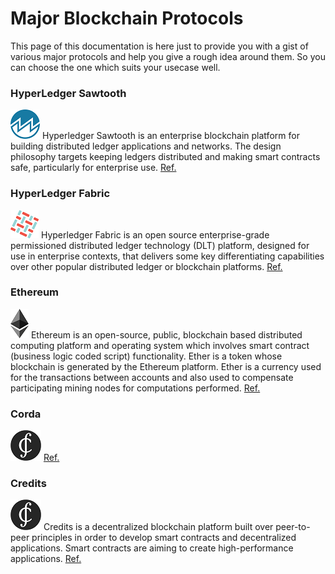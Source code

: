 # Major Blockchain Protocols

This page of this documentation is here just to provide you with a gist of various major protocols and help you give a rough idea around them. So you can choose the one which suits your usecase well.

### HyperLedger Sawtooth

![](images/sawtooth.png) Hyperledger Sawtooth is an enterprise blockchain platform for building distributed ledger applications and networks. The design philosophy targets keeping ledgers distributed and making smart contracts safe, particularly for enterprise use. [Ref.](https://sawtooth.hyperledger.org/docs/core/releases/1.0/introduction.html)


<!-- ![](images/sawtooth.png) Sawtooth is a modular platform for building, deploying, and running [[Glossary|distributed ledgers]]. Provide a digital record (such as asset ownership) that is maintained without a central authority or implementation.
Sawtooth is an open source project under Hyper ledger umbrella. Sawtooth is also highly modular. This modularity enables enterprises and consortia to make policy decisions that they are best equipped to make. [Ref.](https://sawtooth.hyperledger.org/docs/core/releases/1.0/introduction.html) -->

### HyperLedger Fabric

![](images/fabric.png) Hyperledger Fabric is an open source enterprise-grade permissioned distributed ledger technology (DLT) platform, designed for use in enterprise contexts, that delivers some key differentiating capabilities over other popular distributed ledger or blockchain platforms. [Ref.](https://hyperledger-fabric.readthedocs.io/en/release-1.4/whatis.html)



### Ethereum

![](images/ethereum.png) Ethereum is an open-source, public, blockchain based distributed computing platform and operating system which involves smart contract (business logic coded script) functionality. Ether is a token whose blockchain is generated by the Ethereum platform. Ether is a currency used for the transactions between accounts and also used to compensate participating mining nodes for computations performed. [Ref.](https://www.ethereum.org/)

### Corda
![](images/credits.png)  [Ref.](https://credits.com/)

### Credits
![](images/credits.png) Credits is a decentralized blockchain platform built over peer-to-peer principles in order to develop smart contracts and decentralized applications. Smart contracts are aiming to create high-performance applications. [Ref.](https://credits.com/)




